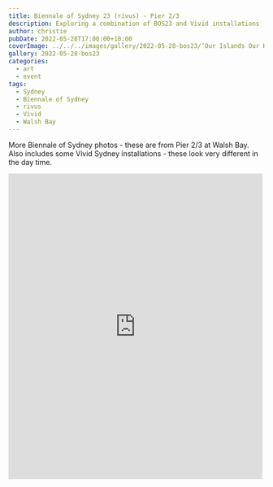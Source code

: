 ```yaml
---
title: Biennale of Sydney 23 (rivus) - Pier 2/3
description: Exploring a combination of BOS23 and Vivid installations
author: christie
pubDate: 2022-05-28T17:00:00+10:00
coverImage: ../../../images/gallery/2022-05-28-bos23/‘Our Islands Our Home’ (Torres Strait 8).jpeg
gallery: 2022-05-28-bos23
categories:
  - art
  - event
tags:
  - Sydney
  - Biennale of Sydney
  - rivus
  - Vivid
  - Walsh Bay
---
```


More Biennale of Sydney photos - these are from Pier 2/3 at Walsh Bay. Also includes some Vivid Sydney installations - these look very different in the day time.

<iframe src="https://www.facebook.com/plugins/post.php?href=https%3A%2F%2Fwww.facebook.com%2Fchris1.tham%2Fposts%2Fpfbid02ycDbapXMA4Unj65rfJTMXdLwGmjvhv3R3c3u1iDsJmfMFw6rPF9a9DKrsiYdbUagl&show_text=true&width=500" width="500" height="601" style="border:none;overflow:hidden" scrolling="no" frameborder="0" allowfullscreen="true" allow="autoplay; clipboard-write; encrypted-media; picture-in-picture; web-share"></iframe>
